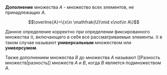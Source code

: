 **Дополнение** множества $A$ - множество всех элементов, не принадлежащих $A$.

$$\overline{A}=\{x\in \mathfrak{U}\mid x\not\in A\}$$

Данное определение корректно при определении фиксированного множества $\mathfrak{U}$, включающего в себя все рассматриваемые элементы. $\mathfrak{U}$ в таком случае называют **универсальным** множеством или **универсумом**.

Также дополнением множества $B$ до множества $A$ называют [[Разность множеств|разность]] множеств $A$ и $B$, когда $B$ является подмножеством $A$.
